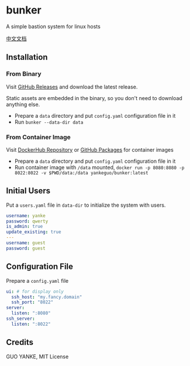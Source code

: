 # bunker

A simple bastion system for linux hosts

[中文文档](README.zh.md)

## Installation

### From Binary

Visit [GitHub Releases](https://github.com/yankeguo/bunker/releases) and download the latest release.

Static assets are embedded in the binary, so you don't need to download anything else.

- Prepare a `data` directory and put `config.yaml` configuration file in it
- Run `bunker --data-dir data`

### From Container Image

Visit [DockerHub Repository](https://hub.docker.com/repository/docker/yankeguo/bunker) or [GitHub Packages](https://github.com/yankeguo?tab=packages&repo_name=bunker) for container images

- Prepare a `data` directory and put `config.yaml` configuration file in it
- Run container image with `/data` mounted, `docker run -p 8080:8080 -p 8022:8022 -v $PWD/data:/data yankeguo/bunker:latest`

## Initial Users

Put a `users.yaml` file in `data-dir` to initialize the system with users.

```yaml
username: yanke
password: qwerty
is_admin: true
update_existing: true
---
username: guest
password: guest
```

## Configuration File

Prepare a `config.yaml` file

```yaml
ui: # for display only
  ssh_host: "my.fancy.domain"
  ssh_port: "8022"
server:
  listen: ":8080"
ssh_server:
  listen: ":8022"
```

## Credits

GUO YANKE, MIT License
